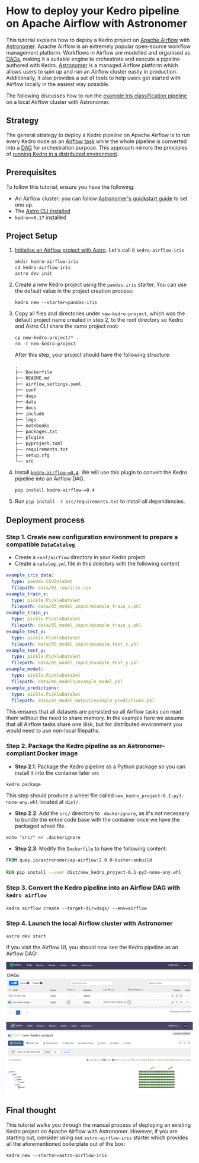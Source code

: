 # How to deploy your Kedro pipeline on Apache Airflow with Astronomer

This tutorial explains how to deploy a Kedro project on [Apache Airflow](https://airflow.apache.org/) with [Astronomer](https://www.astronomer.io/). Apache Airflow is an extremely popular open-source workflow management platform. Workflows in Airflow are modelled and organised as [DAGs](https://en.wikipedia.org/wiki/Directed_acyclic_graph), making it a suitable engine to orchestrate and execute a pipeline authored with Kedro. [Astronomer](https://docs.astronomer.io/astro/install-cli) is a managed Airflow platform which allows users to spin up and run an Airflow cluster easily in production. Additionally, it also provides a set of tools to help users get started with Airflow locally in the easiest way possible.

The following discusses how to run the [example Iris classification pipeline](../get_started/example_project.md) on a local Airflow cluster with Astronomer.

## Strategy

The general strategy to deploy a Kedro pipeline on Apache Airflow is to run every Kedro node as an [Airflow task](https://airflow.apache.org/docs/apache-airflow/stable/concepts/tasks.html) while the whole pipeline is converted into a [DAG](https://airflow.apache.org/docs/apache-airflow/stable/concepts/dags.html) for orchestration purpose. This approach mirrors the principles of [running Kedro in a distributed environment](distributed.md).

## Prerequisites

To follow this tutorial, ensure you have the following:

* An Airflow cluster: you can follow [Astronomer's quickstart guide](https://docs.astronomer.io/astro/category/install-astro) to set one up.
* The [Astro CLI installed](https://docs.astronomer.io/astro/install-cli)
* `kedro>=0.17` installed

## Project Setup

1. [Initialise an Airflow project with Astro](https://docs.astronomer.io/astro/create-project). Let's call it `kedro-airflow-iris`

    ```shell
    mkdir kedro-airflow-iris
    cd kedro-airflow-iris
    astro dev init
    ```

2. Create a new Kedro project using the `pandas-iris` starter. You can use the default value in the project creation process:

    ```shell
    kedro new --starter=pandas-iris
    ```

3. Copy all files and directories under `new-kedro-project`, which was the default project name created in step 2, to the root directory so Kedro and Astro CLI share the same project root:

    ```shell
    cp new-kedro-project/* .
    rm -r new-kedro-project
    ```

    After this step, your project should have the following structure:

    ```console
    .
    ├── Dockerfile
    ├── README.md
    ├── airflow_settings.yaml
    ├── conf
    ├── dags
    ├── data
    ├── docs
    ├── include
    ├── logs
    ├── notebooks
    ├── packages.txt
    ├── plugins
    ├── pyproject.toml
    ├── requirements.txt
    ├── setup.cfg
    └── src
    ```

4. Install [`kedro-airflow~=0.4`](https://github.com/kedro-org/kedro-plugins/tree/main/kedro-airflow). We will use this plugin to convert the Kedro pipeline into an Airflow DAG.

    ```shell
    pip install kedro-airflow~=0.4
    ```

5. Run `pip install -r src/requirements.txt` to install all dependencies.

## Deployment process

### Step 1. Create new configuration environment to prepare a compatible `DataCatalog`

* Create a `conf/airflow` directory in your Kedro project
* Create a `catalog.yml` file in this directory with the following content

```yaml
example_iris_data:
  type: pandas.CSVDataSet
  filepath: data/01_raw/iris.csv
example_train_x:
  type: pickle.PickleDataSet
  filepath: data/05_model_input/example_train_x.pkl
example_train_y:
  type: pickle.PickleDataSet
  filepath: data/05_model_input/example_train_y.pkl
example_test_x:
  type: pickle.PickleDataSet
  filepath: data/05_model_input/example_test_x.pkl
example_test_y:
  type: pickle.PickleDataSet
  filepath: data/05_model_input/example_test_y.pkl
example_model:
  type: pickle.PickleDataSet
  filepath: data/06_models/example_model.pkl
example_predictions:
  type: pickle.PickleDataSet
  filepath: data/07_model_output/example_predictions.pkl
```

This ensures that all datasets are persisted so all Airflow tasks can read them without the need to share memory. In the example here we assume that all Airflow tasks share one disk, but for distributed environment you would need to use non-local filepaths.

### Step 2. Package the Kedro pipeline as an Astronomer-compliant Docker image

* **Step 2.1**: Package the Kedro pipeline as a Python package so you can install it into the container later on:

```shell
kedro package
```

This step should produce a wheel file called `new_kedro_project-0.1-py3-none-any.whl` located at `dist/`.

* **Step 2.2**: Add the `src/` directory to `.dockerignore`, as it's not necessary to bundle the entire code base with the container once we have the packaged wheel file.

```shell
echo "src/" >> .dockerignore
```

* **Step 2.3**: Modify the `Dockerfile` to have the following content:

```Dockerfile
FROM quay.io/astronomer/ap-airflow:2.0.0-buster-onbuild

RUN pip install --user dist/new_kedro_project-0.1-py3-none-any.whl
```

### Step 3. Convert the Kedro pipeline into an Airflow DAG with `kedro airflow`

```shell
kedro airflow create --target-dir=dags/ --env=airflow
```

### Step 4. Launch the local Airflow cluster with Astronomer

```shell
astro dev start
```

If you visit the Airflow UI, you should now see the Kedro pipeline as an Airflow DAG:

![](../meta/images/kedro_airflow_dag.png)

![](../meta/images/kedro_airflow_dag_run.png)

## Final thought

This tutorial walks you through the manual process of deploying an existing Kedro project on Apache Airflow with Astronomer. However, if you are starting out, consider using our `astro-airflow-iris` starter which provides all the aforementioned boilerplate out of the box:

```shell
kedro new --starter=astro-airflow-iris
```
